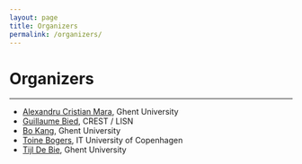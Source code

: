 ```yaml
---
layout: page
title: Organizers
permalink: /organizers/
---
```

# Organizers
---
- [Alexandru Cristian Mara](https://dru-mara.github.io), Ghent University
- [Guillaume Bied](https://crest.science/user/guillaume-bied/), CREST / LISN
- [Bo Kang](http://bokang.io), Ghent University
- [Toine Bogers](http://toinebogers.com), IT University of Copenhagen
- [Tijl De Bie](http://www.tijldebie.net), Ghent University
